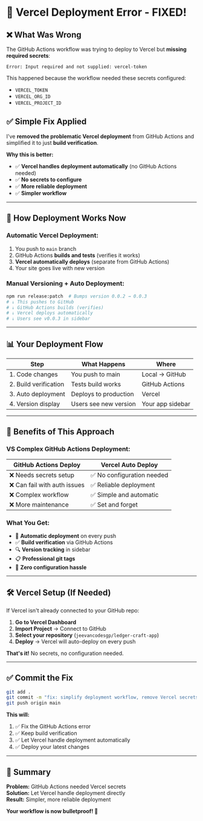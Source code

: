 # 🚨 **Vercel Deployment Error - FIXED!**

## ❌ **What Was Wrong**

The GitHub Actions workflow was trying to deploy to Vercel but **missing required secrets**:
```
Error: Input required and not supplied: vercel-token
```

This happened because the workflow needed these secrets configured:
- `VERCEL_TOKEN`
- `VERCEL_ORG_ID` 
- `VERCEL_PROJECT_ID`

## ✅ **Simple Fix Applied**

I've **removed the problematic Vercel deployment** from GitHub Actions and simplified it to just **build verification**.

**Why this is better:**
- ✅ **Vercel handles deployment automatically** (no GitHub Actions needed)
- ✅ **No secrets to configure**
- ✅ **More reliable deployment**
- ✅ **Simpler workflow**

---

## 🚀 **How Deployment Works Now**

### **Automatic Vercel Deployment:**
1. You push to `main` branch
2. GitHub Actions **builds and tests** (verifies it works)
3. **Vercel automatically deploys** (separate from GitHub Actions)
4. Your site goes live with new version

### **Manual Versioning + Auto Deployment:**
```bash
npm run release:patch  # Bumps version 0.0.2 → 0.0.3
# ↓ This pushes to GitHub
# ↓ GitHub Actions builds (verifies)  
# ↓ Vercel deploys automatically
# ↓ Users see v0.0.3 in sidebar
```

---

## 📊 **Your Deployment Flow**

| **Step** | **What Happens** | **Where** |
|----------|------------------|-----------|
| 1. Code changes | You push to main | Local → GitHub |
| 2. Build verification | Tests build works | GitHub Actions |
| 3. Auto deployment | Deploys to production | Vercel |
| 4. Version display | Users see new version | Your app sidebar |

---

## 🎯 **Benefits of This Approach**

### **VS Complex GitHub Actions Deployment:**
| **GitHub Actions Deploy** | **Vercel Auto Deploy** |
|---------------------------|------------------------|
| ❌ Needs secrets setup | ✅ No configuration needed |
| ❌ Can fail with auth issues | ✅ Reliable deployment |
| ❌ Complex workflow | ✅ Simple and automatic |
| ❌ More maintenance | ✅ Set and forget |

### **What You Get:**
- 🚀 **Automatic deployment** on every push
- ✅ **Build verification** via GitHub Actions
- 🔍 **Version tracking** in sidebar
- 📋 **Professional git tags**
- 🎯 **Zero configuration hassle**

---

## 🛠️ **Vercel Setup (If Needed)**

If Vercel isn't already connected to your GitHub repo:

1. **Go to Vercel Dashboard**
2. **Import Project** → Connect to GitHub
3. **Select your repository** (`jeevancodesgp/ledger-craft-app`)
4. **Deploy** → Vercel will auto-deploy on every push

**That's it!** No secrets, no configuration needed.

---

## ✅ **Commit the Fix**

```bash
git add .
git commit -m "fix: simplify deployment workflow, remove Vercel secrets requirement"
git push origin main
```

**This will:**
1. ✅ Fix the GitHub Actions error
2. ✅ Keep build verification
3. ✅ Let Vercel handle deployment automatically
4. ✅ Deploy your latest changes

---

## 🎉 **Summary**

**Problem:** GitHub Actions needed Vercel secrets  
**Solution:** Let Vercel handle deployment directly  
**Result:** Simpler, more reliable deployment  

**Your workflow is now bulletproof! 🚀**
